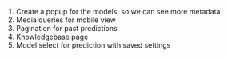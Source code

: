 1. Create a popup for the models, so we can see more metadata
2. Media queries for mobile view
3. Pagination for past predictions
4. Knowledgebase page
5. Model select for prediction with saved settings
